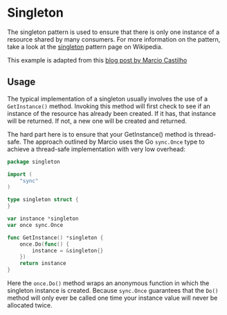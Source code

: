 # Singleton

The singleton pattern is used to ensure that there is only one instance of a resource shared by many consumers. For more information on the pattern, take a look at the [singleton](https://en.wikipedia.org/wiki/Singleton_pattern) pattern page on Wikipedia.

This example is adapted from this [blog post by Marcio Castilho](http://marcio.io/2015/07/singleton-pattern-in-go/)

## Usage

The typical implementation of a singleton usually involves the use of a `GetInstance()` method. Invoking this method will first check to see if an instance of the resource has already been created. If it has, that instance will be returned. If not, a new one will be created and returned. 

The hard part here is to ensure that your GetInstance() method is thread-safe. The approach outlined by Marcio uses the Go `sync.Once`  type to achieve a thread-safe implementation with very low overhead:

```go
package singleton

import (
    "sync"
)

type singleton struct {
}

var instance *singleton
var once sync.Once

func GetInstance() *singleton {
    once.Do(func() {
        instance = &singleton{}
    })
    return instance
}
```

Here the `once.Do()` method wraps an anonymous function in which the singleton instance is created. Because `sync.Once` guarantees that the `Do()` method will only ever be called one time your instance value will never be allocated twice.
